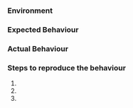 <!-- 

** Please read the guidelines below. **

Issues that do not follow these guidelines are likely to be closed.

GitHub is reserved for bug reports and feature requests. The best place to
ask a general question is at the Elastic forums: https://discuss.elastic.co/c/elasticsearch
GitHub is not the place for general questions.

Documentation for the Elasticsearch Windows Installer can be found at

https://www.elastic.co/guide/en/elasticsearch/reference/current/windows.html

Be sure to select the documentation version relevant to the installer version you
are using.

### Failed Installations

If you are reporting an issue that occurred during installation, we ask that you
attach the installation log file to your issue to help diagnose the root cause.

When installing using the UI, a link to the log file will be provided at the end of a
failed installation. If you have already closed the UI, the log file can be found in
the %TEMP% directory with a randomly generated name adhering to the format MSI<random>.LOG.
It should be the most recent log file.

When installing from the command-line, the log file can be captured by passing the /l*v <logfilename>
flag as per the documentation: 

https://www.elastic.co/guide/en/elasticsearch/reference/current/windows.html#install-msi-command-line

-->

### Environment

<!-- Are you running behind a corporate proxy? -->
<!-- Where are you based geographically? -->

### Expected Behaviour

### Actual Behaviour

### Steps to reproduce the behaviour

<!-- Is this a fresh install or an upgrade -->

1.
2.
3.

<!-- attach any screenshots that may help -->

